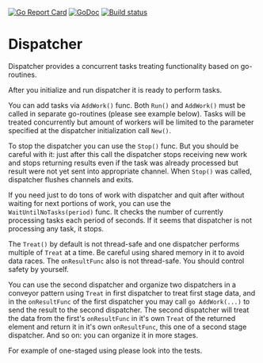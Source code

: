 [![Go Report Card](https://goreportcard.com/badge/github.com/mtfelian/dispatcher)](https://goreportcard.com/report/github.com/mtfelian/dispatcher)
[![GoDoc](https://godoc.org/github.com/mtfelian/dispatcher?status.png)](http://godoc.org/github.com/mtfelian/dispatcher)
[![Build status](https://travis-ci.org/mtfelian/dispatcher.svg?branch=master)](https://travis-ci.org/mtfelian/dispatcher)

# Dispatcher

Dispatcher provides a concurrent tasks treating functionality based
on go-routines.

After you initialize and run dispatcher it is ready to perform tasks.

You can add tasks via `AddWork()` func. Both `Run()` and `AddWork()`
must be called in separate go-routines (please see example below).
Tasks will be treated concurrently but amount of workers will be limited
to the parameter specified at the dispatcher initialization
call `New()`.

To stop the dispatcher you can use the `Stop()` func. But you should
be careful with it: just after this call the dispatcher stops
receiving new work and stops returning results even if the task was
already processed but result were not yet sent into appropriate channel.
When `Stop()` was called, dispatcher flushes channels and exits.

If you need just to do tons of work with dispatcher and quit after
without waiting for next portions of work, you can use the
`WaitUntilNoTasks(period)` func. It checks the number of currently
processing tasks each period of seconds. If it seems that dispatcher
is not processing any task, it stops.

The `Treat()` by default is not thread-safe and one dispatcher performs
multiple of `Treat` at a time. Be careful using shared memory in it
to avoid data races. The `onResultFunc` also is not thread-safe.
You should control safety by yourself.

You can use the second dispatcher and organize two dispatchers in
a conveyor pattern using `Treat` in first dispatcher to treat first
stage data, and in the `onResultFunc` of the first dispatcher you may
call `go AddWork(...)` to send the result to the second dispatcher.
The second dispatcher will treat the data from the first's
`onResultFunc` in it's own `Treat` of the returned element and return it
in it's own  `onResultFunc`, this one of a second stage dispatcher.
And so on: you can organize it in more stages.

For example of one-staged using please look into the tests.
